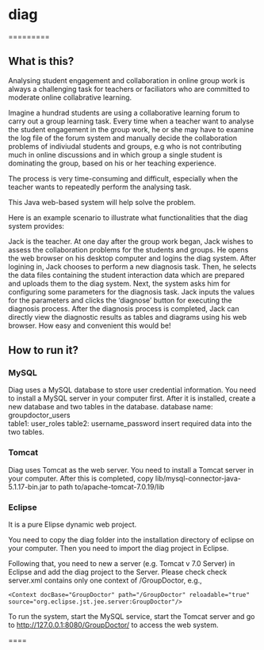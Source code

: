 # **diag**
=========

## What is this?

Analysing student engagement and collaboration in online group work is always a challenging task for teachers or faciliators who are committed to moderate online collabrative learning. 

Imagine a hundrad students are using a collaborative learning forum to carry out a group learning task. Every time when a teacher want to analyse the student engagement in the group work, he or she may have to examine the log file of the forum system and manually decide the collaboration problems of indiviudal students and groups, e.g who is not contributing much in online discussions and in which group a single student is dominating the group, based on his or her teaching experience. 

The process is very time-consuming and difficult, especially when the teacher wants to repeatedly perform the analysing task.

This Java web-based system will help solve the problem.

Here is an example scenario to illustrate what functionalities that the diag system provides: 

Jack is the teacher. At one day after the group work began, Jack wishes to assess the collaboration problems for the students and groups. He opens the web browser on his desktop computer and logins the diag system. After logining in, Jack chooses to perform a new diagnosis task. Then, he selects the data files containing the student interaction data which are prepared and uploads them to the diag system. Next, the system asks him for configuring some parameters for the diagnosis task. Jack inputs the values for the parameters and clicks the ‘diagnose’ button for executing the diagnosis process. After the diagnosis process is completed, Jack can directly view the diagnostic results as tables and diagrams using his web browser. How easy and convenient this would be!

## How to run it?

### MySQL

Diag uses a MySQL database to store user credential information. You need to install a MySQL server in your computer first. After it is installed, create a new database and two tables in the database.
database name: groupdoctor_users	
table1: user_roles
table2: username_password
insert required data into the two tables.

### Tomcat

Diag uses Tomcat as the web server. You need to install a Tomcat server in your computer. After this is completed, copy lib/mysql-connector-java-5.1.17-bin.jar to path to/apache-tomcat-7.0.19/lib

### Eclipse

It is a pure Elipse dynamic web project.

You need to copy the diag folder into the installation directory of eclipse on your computer. Then you need to import the diag project in Eclipse. 

Following that, you need to new a server (e.g. Tomcat v 7.0 Server) in Eclipse and add the diag project to the Server. Please check check server.xml contains only one context of /GroupDoctor, e.g.,

    <Context docBase="GroupDoctor" path="/GroupDoctor" reloadable="true" source="org.eclipse.jst.jee.server:GroupDoctor"/>


To run the system, start the MySQL service, start the Tomcat server and go to http://127.0.0.1:8080/GroupDoctor/ to access the web system.

====

